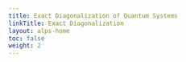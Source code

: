 ```yaml
---
title: Exact Diagonalization of Quantum Systems
linkTitle: Exact Diagonalization
layout: alps-home
toc: false
weight: 2
---
```


<!--more-->
